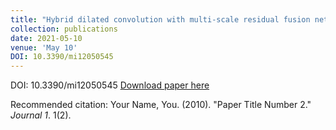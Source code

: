 ```yaml
---
title: "Hybrid dilated convolution with multi-scale residual fusion network for hyperspectral image classification"
collection: publications
date: 2021-05-10
venue: 'May 10'
DOI: 10.3390/mi12050545
---
```

DOI: 10.3390/mi12050545
[Download paper here](http://academicpages.github.io/files/paper2.pdf)

Recommended citation: Your Name, You. (2010). "Paper Title Number 2." <i>Journal 1</i>. 1(2).
